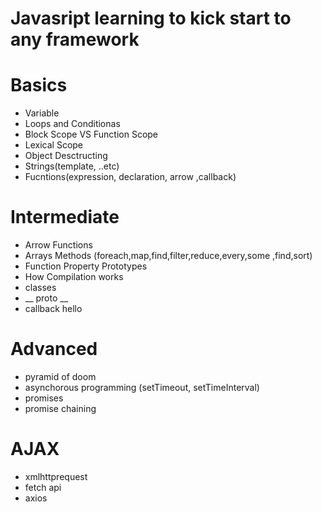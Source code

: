 # Javasript learning to kick start to any framework 

#  Basics 
- Variable
- Loops and Conditionas
- Block Scope VS Function Scope 
- Lexical Scope
- Object Desctructing
- Strings(template, ..etc)
- Fucntions(expression, declaration, arrow ,callback)
#  Intermediate  
- Arrow Functions
- Arrays Methods (foreach,map,find,filter,reduce,every,some ,find,sort)
- Function Property Prototypes
- How Compilation works
- classes
- __ proto __
- callback hello

#  Advanced  
- pyramid of doom 
- asynchorous programming (setTimeout, setTimeInterval)
- promises
- promise chaining

#  AJAX 
- xmlhttprequest
- fetch api
- axios 
